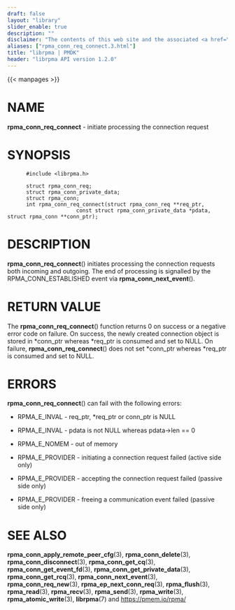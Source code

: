 ```yaml
---
draft: false
layout: "library"
slider_enable: true
description: ""
disclaimer: "The contents of this web site and the associated <a href=\"https://github.com/pmem\">GitHub repositories</a> are BSD-licensed open source."
aliases: ["rpma_conn_req_connect.3.html"]
title: "librpma | PMDK"
header: "librpma API version 1.2.0"
---
```

{{< manpages >}}

[comment]: <> (SPDX-License-Identifier: BSD-3-Clause)
[comment]: <> (Copyright 2020-2023, Intel Corporation)

# NAME

**rpma_conn_req_connect** - initiate processing the connection request

# SYNOPSIS

          #include <librpma.h>

          struct rpma_conn_req;
          struct rpma_conn_private_data;
          struct rpma_conn;
          int rpma_conn_req_connect(struct rpma_conn_req **req_ptr,
                          const struct rpma_conn_private_data *pdata, struct rpma_conn **conn_ptr);

# DESCRIPTION

**rpma_conn_req_connect**() initiates processing the connection requests
both incoming and outgoing. The end of processing is signalled by the
RPMA_CONN_ESTABLISHED event via **rpma_conn_next_event**().

# RETURN VALUE

The **rpma_conn_req_connect**() function returns 0 on success or a
negative error code on failure. On success, the newly created connection
object is stored in \*conn_ptr whereas \*req_ptr is consumed and set to
NULL. On failure, **rpma_conn_req_connect**() does not set \*conn_ptr
whereas \*req_ptr is consumed and set to NULL.

# ERRORS

**rpma_conn_req_connect**() can fail with the following errors:

-   RPMA_E\_INVAL - req_ptr, \*req_ptr or conn_ptr is NULL

-   RPMA_E\_INVAL - pdata is not NULL whereas pdata-\>len == 0

-   RPMA_E\_NOMEM - out of memory

-   RPMA_E\_PROVIDER - initiating a connection request failed (active
    side only)

-   RPMA_E\_PROVIDER - accepting the connection request failed (passive
    side only)

-   RPMA_E\_PROVIDER - freeing a communication event failed (passive
    side only)

# SEE ALSO

**rpma_conn_apply_remote_peer_cfg**(3), **rpma_conn_delete**(3),
**rpma_conn_disconnect**(3), **rpma_conn_get_cq**(3),
**rpma_conn_get_event_fd**(3), **rpma_conn_get_private_data**(3),
**rpma_conn_get_rcq**(3), **rpma_conn_next_event**(3),
**rpma_conn_req_new**(3), **rpma_ep_next_conn_req**(3),
**rpma_flush**(3), **rpma_read**(3), **rpma_recv**(3), **rpma_send**(3),
**rpma_write**(3), **rpma_atomic_write**(3), **librpma**(7) and
https://pmem.io/rpma/
